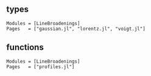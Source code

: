 ## types

```@autodocs
Modules = [LineBroadenings]
Pages   = ["gaussian.jl", "lorentz.jl", "voigt.jl"]
```

## functions

```@autodocs
Modules = [LineBroadenings]
Pages   = ["profiles.jl"]
```
